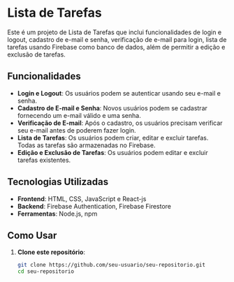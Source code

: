 # Lista de Tarefas

Este é um projeto de Lista de Tarefas que inclui funcionalidades de login e logout, cadastro de e-mail e senha, verificação de e-mail para login, lista de tarefas usando Firebase como banco de dados, além de permitir a edição e exclusão de tarefas.

## Funcionalidades

- **Login e Logout**: Os usuários podem se autenticar usando seu e-mail e senha.
- **Cadastro de E-mail e Senha**: Novos usuários podem se cadastrar fornecendo um e-mail válido e uma senha.
- **Verificação de E-mail**: Após o cadastro, os usuários precisam verificar seu e-mail antes de poderem fazer login.
- **Lista de Tarefas**: Os usuários podem criar, editar e excluir tarefas. Todas as tarefas são armazenadas no Firebase.
- **Edição e Exclusão de Tarefas**: Os usuários podem editar e excluir tarefas existentes.

## Tecnologias Utilizadas

- **Frontend**: HTML, CSS, JavaScript e React-js
- **Backend**: Firebase Authentication, Firebase Firestore
- **Ferramentas**: Node.js, npm

## Como Usar

1. **Clone este repositório**:
   ```bash
   git clone https://github.com/seu-usuario/seu-repositorio.git
   cd seu-repositorio
